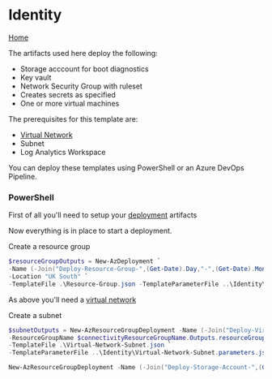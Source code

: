 # Identity 

[Home](../readme.md)

The artifacts used here deploy the following:

* Storage acccount for boot diagnostics
* Key vault
* Network Security Group with ruleset
* Creates secrets as specified
* One or more virtual machines 

The prerequisites for this template are: 

* [Virtual Network](../Connectivity/readme.md)
* Subnet
* Log Analytics Workspace

You can deploy these templates using PowerShell or an Azure DevOps Pipeline. 

### PowerShell

First of all you'll need to setup your [deployment](../Deploy/readme.md) artifacts

Now everything is in place to start a deployment.

Create a resource group

```powershell
$resourceGroupOutputs = New-AzDeployment `
-Name (-Join("Deploy-Resource-Group-",(Get-Date).Day,"-",(Get-Date).Month,"-",(Get-Date).Year,"-",(Get-Date).Hour,(Get-Date).Minute))`
-Location "UK South" `
-TemplateFile .\Resource-Group.json -TemplateParameterFile ..\Identity\Resource-Group.parameters.json
```

As above you'll need a [virtual network](../Connectivity/readme.md)

Create a subnet

```powershell
$subnetOutputs = New-AzResourceGroupDeployment -Name (-Join("Deploy-Virtual-Network-Subnet-",(Get-Date).Day,"-",(Get-Date).Month,"-",(Get-Date).Year,"-",(Get-Date).Hour,(Get-Date).Minute)) `
-ResourceGroupName $connectivityResourceGroupName.Outputs.resourceGroupName.value `
-TemplateFile .\Virtual-Network-Subnet.json `
-TemplateParameterFile ..\Identity\Virtual-Network-Subnet.parameters.json


```


```powershell
New-AzResourceGroupDeployment -Name (-Join("Deploy-Storage-Account-",(Get-Date).Day,"-",(Get-Date).Month,"-",(Get-Date).Year,"-",(Get-Date).Hour,(Get-Date).Minute)) ` -ResourceGroupName "RG-DOM-DEMO-IDENTITY-UKSOUTH" -TemplateFile .\VirtualMachineBasicLinkedTemplate.json -TemplateParameterFile ..\Identity\VirtualMachineBasicLinkedTemplate.parameters.json -_artifactsLocation $artifactsLocation -_artifactsLocationSasToken $artifactsKey
```